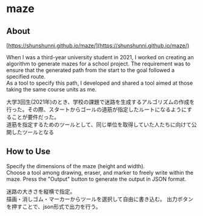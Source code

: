 # maze

## About
[https://shunshunni.github.io/maze/](https://shunshunni.github.io/maze/)

When I was a third-year university student in 2021, I worked on creating an algorithm to generate mazes for a school project. The requirement was to ensure that the generated path from the start to the goal followed a specified route.  
As a tool to specify this path, I developed and shared a tool aimed at those taking the same course units as me.

大学3回生(2021年)のとき、学校の課題で迷路を生成するアルゴリズムの作成を行った。その際、スタートからゴールの道筋が指定したルートになるようにすることが要件だった。  
道筋を指定するためのツールとして、同じ単位を取得していた人たちに向けて公開したツールとなる

## How to Use

Specify the dimensions of the maze (height and width).  
Choose a tool among drawing, eraser, and marker to freely write within the maze.
Press the "Output" button to generate the output in JSON format.

迷路の大きさを縦横で指定。  
描画・消しゴム・マーカーからツールを選択して自由に書き込む。
出力ボタンを押すことで、json形式で出力を行う。
